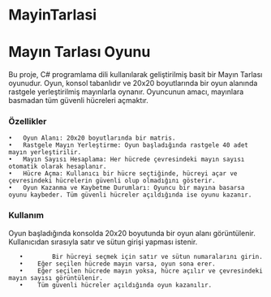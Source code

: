 # MayinTarlasi
# Mayın Tarlası Oyunu

Bu proje, C# programlama dili kullanılarak geliştirilmiş basit bir Mayın Tarlası oyunudur. Oyun, konsol tabanlıdır ve 20x20 boyutlarında bir oyun alanında rastgele yerleştirilmiş mayınlarla oynanır. Oyuncunun amacı, mayınlara basmadan tüm güvenli hücreleri açmaktır.

### Özellikler

	•	Oyun Alanı: 20x20 boyutlarında bir matris.
	•	Rastgele Mayın Yerleştirme: Oyun başladığında rastgele 40 adet mayın yerleştirilir.
	•	Mayın Sayısı Hesaplama: Her hücrede çevresindeki mayın sayısı otomatik olarak hesaplanır.
	•	Hücre Açma: Kullanıcı bir hücre seçtiğinde, hücreyi açar ve çevresindeki hücrelerin güvenli olup olmadığını gösterir.
	•	Oyun Kazanma ve Kaybetme Durumları: Oyuncu bir mayına basarsa oyunu kaybeder. Tüm güvenli hücreler açıldığında ise oyunu kazanır.

 ### Kullanım

Oyun başladığında konsolda 20x20 boyutunda bir oyun alanı görüntülenir. Kullanıcıdan sırasıyla satır ve sütun girişi yapması istenir.
	
       •        Bir hücreyi seçmek için satır ve sütun numaralarını girin.
       •	Eğer seçilen hücrede mayın varsa, oyun sona erer.
       •	Eğer seçilen hücrede mayın yoksa, hücre açılır ve çevresindeki mayın sayısı görüntülenir.
       •	Tüm güvenli hücreler açıldığında oyun kazanılır.
